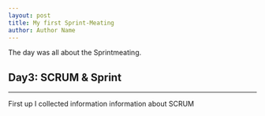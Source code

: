 ```yaml
--- 
layout: post
title: My first Sprint-Meating
author: Author Name
---
```


The day was all about the Sprintmeating.
## Day3: SCRUM & Sprint

---

First up I collected information information about SCRUM
